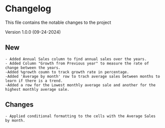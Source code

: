 # Changelog
This file contains the notable changes to the project

Version 1.0.0 (09-24-2024)
## New
    - Added Annual Sales column to find annual sales over the years. 
    - Added Column "Growth from Previous year" to measure the rate of change between the years.
    -Added %growth coumn to track growth rate in percentage.
    -Added 'Average by month' row to trach average sales between months to learn if there is a trend.
    -Added a row for the Lowest monthly average sale and another for the highest monthly average sale.

## Changes 
    - Applied conditional formatting to the cells with the Average Sales by month.
    

